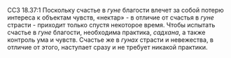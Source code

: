 ССЗ 18.37:1	Поскольку счастье в _гуне_ благости влечет за собой потерю интереса к объектам чувств, «нектар» - в отличие от счастья в _гуне_ страсти - приходит только спустя некоторое время. Чтобы испытать счастье в _гуне_ благости, необходима практика, _садхана_, а также контроль ума и чувств. Счастье же в _гунах_ страсти и невежества, в отличие от этого, наступает сразу и не требует никакой практики.